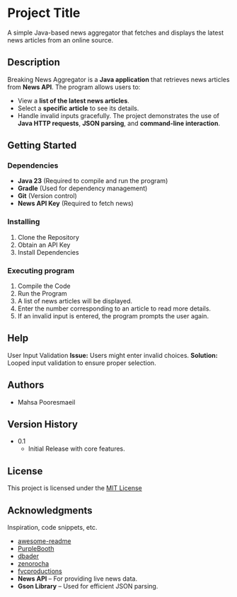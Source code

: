 # Project Title

A simple Java-based news aggregator that fetches and displays the latest news articles from an online source.

## Description

Breaking News Aggregator is a **Java application** that retrieves news articles from **News API**. The program allows users to:
- View a **list of the latest news articles**.
- Select a **specific article** to see its details.
- Handle invalid inputs gracefully.
The project demonstrates the use of **Java HTTP requests**, **JSON parsing**, and **command-line interaction**.

## Getting Started

### Dependencies

- **Java 23** (Required to compile and run the program)
- **Gradle** (Used for dependency management)
- **Git** (Version control)
- **News API Key** (Required to fetch news)

### Installing

1. Clone the Repository
2. Obtain an API Key
3. Install Dependencies

### Executing program

1. Compile the Code
2. Run the Program
3. A list of news articles will be displayed.
4. Enter the number corresponding to an article to read more details.
5. If an invalid input is entered, the program prompts the user again.


## Help

User Input Validation
**Issue:** Users might enter invalid choices.
**Solution:** Looped input validation to ensure proper selection.

## Authors

- Mahsa Pooresmaeil

## Version History

* 0.1
    * Initial Release with core features.

## License

This project is licensed under the [MIT License](https://opensource.org/licenses/MIT)

## Acknowledgments

Inspiration, code snippets, etc.
* [awesome-readme](https://github.com/matiassingers/awesome-readme)
* [PurpleBooth](https://gist.github.com/PurpleBooth/109311bb0361f32d87a2)
* [dbader](https://github.com/dbader/readme-template)
* [zenorocha](https://gist.github.com/zenorocha/4526327)
* [fvcproductions](https://gist.github.com/fvcproductions/1bfc2d4aecb01a834b46)
* **News API** – For providing live news data.
* **Gson Library** – Used for efficient JSON parsing.
